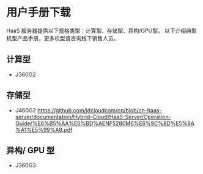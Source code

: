 # **用户手册下载**

HaaS 服务器提供以下规格类型：计算型、存储型、异构/GPU型。 以下介绍典型机型产品手册，更多机型请咨询线下销售人员。

## **计算型**
- J360G2 

## **存储型**
- J460G2
https://github.com/jdcloudcom/cn/blob/cn-haas-server/documentation/Hybrid-Cloud/HaaS-Server/Operation-Guide/%E6%B5%AA%E6%BD%AENF5280M6%E6%9C%8D%E5%8A%A1%E5%99%A8.pdf

## **异构/ GPU 型**
- J360G3
